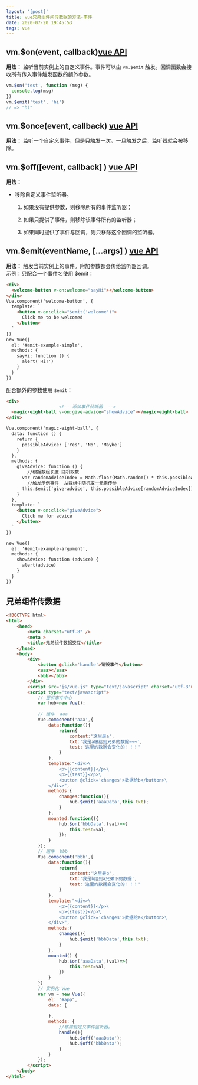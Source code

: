 ```yaml
---
layout: '[post]'
title: vue兄弟组件间传数据的方法-事件
date: 2020-07-20 19:45:53
tags: vue
---
```


<!-- more -->
vm.$on(event, callback)[vue API](https://cn.vuejs.org/v2/api/#vm-on)
--------------------------------------------------------------------

**用法：** 监听当前实例上的自定义事件。事件可以由 `vm.$emit` 触发。回调函数会接收所有传入事件触发函数的额外参数。

```js
vm.$on('test', function (msg) {
  console.log(msg)
})
vm.$emit('test', 'hi')
// => "hi"
```

vm.$once(event, callback) [vue API](https://cn.vuejs.org/v2/api/#vm-once)
-------------------------------------------------------------------------

**用法：** 监听一个自定义事件，但是只触发一次。一旦触发之后，监听器就会被移除。

vm.$off([event, callback] ) [vue API](https://cn.vuejs.org/v2/api/#vm-off)
--------------------------------------------------------------------------

**用法：**

*   移除自定义事件监听器。
    1.  如果没有提供参数，则移除所有的事件监听器；
        
    2.  如果只提供了事件，则移除该事件所有的监听器；
        
    3.  如果同时提供了事件与回调，则只移除这个回调的监听器。
        

vm.$emit(eventName, […args] ) [vue API](https://cn.vuejs.org/v2/api/#vm-emit)
-----------------------------------------------------------------------------

**用法：** 触发当前实例上的事件。附加参数都会传给监听器回调。  
示例：只配合一个事件名使用 $emit：

```html
<div>
  <welcome-button v-on:welcome="sayHi"></welcome-button>
</div>
Vue.component('welcome-button', {
  template: `
    <button v-on:click="$emit('welcome')">
      Click me to be welcomed
    </button>
  `
})
new Vue({
  el: '#emit-example-simple',
  methods: {
    sayHi: function () {
      alert('Hi!')
    }
  }
})
```

配合额外的参数使用 `$emit`：

```html
<div>
					<!-- 添加事件侦听器  -->
  <magic-eight-ball v-on:give-advice="showAdvice"></magic-eight-ball>
</div>

Vue.component('magic-eight-ball', {
  data: function () {
    return {
      possibleAdvice: ['Yes', 'No', 'Maybe']
    }
  },
  methods: {
    giveAdvice: function () {
    	//根据数组长度 随机取数
      var randomAdviceIndex = Math.floor(Math.random() * this.possibleAdvice.length)
      	//触发示例事件  从数组中随机取一元素传参
      this.$emit('give-advice', this.possibleAdvice[randomAdviceIndex])
    }
  },
  template: `
    <button v-on:click="giveAdvice">
      Click me for advice
    </button>
  `
})

new Vue({
  el: '#emit-example-argument',
  methods: {
    showAdvice: function (advice) {
      alert(advice)
    }
  }
})
```

兄弟组件传数据
-------

```html
<!DOCTYPE html>
<html>
	<head>
		<meta charset="utf-8" />
		<meta >
		<title>兄弟组件数据交互</title>
	</head>
	<body>
		<div>
			<button @click='handle'>销毁事件</button>
			<aaa></aaa>
			<bbb></bbb>
		</div>
		<script src="js/vue.js" type="text/javascript" charset="utf-8"></script>
		<script type="text/javascript">
			// 提供事件中心
			var hub=new Vue();
			
			// 组件  aaa
			Vue.component('aaa',{
				data:function(){
					return{
						content:'这里是a',
						txt:'我是a被给到兄弟的数据~~~',
						test:'这里的数据会变化的！！！'
					}
				},
				template:"<div>\
					<p>{{content}}</p>\
					<p>{{test}}</p>\
					<button @click='changes'>数据给b</button>\
				</div>",
				methods:{
					changes:function(){
						hub.$emit('aaaData',this.txt);
					}
				},
				mounted:function(){
					hub.$on('bbbData',(val)=>{
						this.test=val;
					});
				}
			});
			// 组件  bbb
			Vue.component('bbb',{
				data:function(){
					return{
						content:'这里是b',
						txt:'我是b给到a兄弟下的数据',
						test:'这里的数据会变化的！！！'
					}
				},
				template:"<div>\
					<p>{{content}}</p>\
					<p>{{test}}</p>\
					<button @click='changes'>数据给a</button>\
				</div>",
				methods:{
					changes(){
						hub.$emit('bbbData',this.txt);
					}
				},
				mounted() {
					hub.$on('aaaData',(val)=>{
						this.test=val;
					})
				}
			})
			// 实例化 Vue
			var vm = new Vue({
				el: "#app",
				data: {
					
				},
				methods: {
					//移除自定义事件监听器。
					handle(){
						hub.$off('aaaData');
						hub.$off('bbbData');
					}
				}
			});
		</script>
	</body>
</html>
```